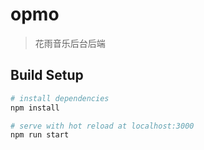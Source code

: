 # opmo

> 花雨音乐后台后端

## Build Setup

``` bash
# install dependencies
npm install

# serve with hot reload at localhost:3000
npm run start

```

